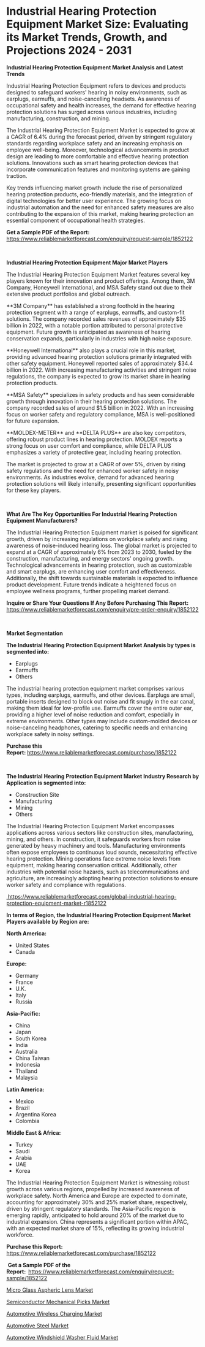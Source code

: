 <p><h1>Industrial Hearing Protection Equipment Market Size: Evaluating its Market Trends, Growth, and Projections 2024 - 2031</h1></p><p><strong>Industrial Hearing Protection Equipment Market Analysis and Latest Trends</strong></p>
<p><p>Industrial Hearing Protection Equipment refers to devices and products designed to safeguard workers' hearing in noisy environments, such as earplugs, earmuffs, and noise-cancelling headsets. As awareness of occupational safety and health increases, the demand for effective hearing protection solutions has surged across various industries, including manufacturing, construction, and mining.</p><p>The Industrial Hearing Protection Equipment Market is expected to grow at a CAGR of 6.4% during the forecast period, driven by stringent regulatory standards regarding workplace safety and an increasing emphasis on employee well-being. Moreover, technological advancements in product design are leading to more comfortable and effective hearing protection solutions. Innovations such as smart hearing protection devices that incorporate communication features and monitoring systems are gaining traction.</p><p>Key trends influencing market growth include the rise of personalized hearing protection products, eco-friendly materials, and the integration of digital technologies for better user experience. The growing focus on industrial automation and the need for enhanced safety measures are also contributing to the expansion of this market, making hearing protection an essential component of occupational health strategies.</p></p>
<p><strong>Get a Sample PDF of the Report:&nbsp;</strong> <a href="https://www.reliablemarketforecast.com/enquiry/request-sample/1852122?utm_campaign=1082&utm_medium=2&utm_source=Github&utm_content=ia&utm_term=18102024&utm_id=industrial-hearing-protection-equipment">https://www.reliablemarketforecast.com/enquiry/request-sample/1852122</a></p>
<p>&nbsp;</p>
<p><strong>Industrial Hearing Protection Equipment Major Market Players</strong></p>
<p><p>The Industrial Hearing Protection Equipment Market features several key players known for their innovation and product offerings. Among them, 3M Company, Honeywell International, and MSA Safety stand out due to their extensive product portfolios and global outreach.</p><p>**3M Company** has established a strong foothold in the hearing protection segment with a range of earplugs, earmuffs, and custom-fit solutions. The company recorded sales revenues of approximately $35 billion in 2022, with a notable portion attributed to personal protective equipment. Future growth is anticipated as awareness of hearing conservation expands, particularly in industries with high noise exposure.</p><p>**Honeywell International** also plays a crucial role in this market, providing advanced hearing protection solutions primarily integrated with other safety equipment. Honeywell reported sales of approximately $34.4 billion in 2022. With increasing manufacturing activities and stringent noise regulations, the company is expected to grow its market share in hearing protection products.</p><p>**MSA Safety** specializes in safety products and has seen considerable growth through innovation in their hearing protection solutions. The company recorded sales of around $1.5 billion in 2022. With an increasing focus on worker safety and regulatory compliance, MSA is well-positioned for future expansion.</p><p>**MOLDEX-METER** and **DELTA PLUS** are also key competitors, offering robust product lines in hearing protection. MOLDEX reports a strong focus on user comfort and compliance, while DELTA PLUS emphasizes a variety of protective gear, including hearing protection.</p><p>The market is projected to grow at a CAGR of over 5%, driven by rising safety regulations and the need for enhanced worker safety in noisy environments. As industries evolve, demand for advanced hearing protection solutions will likely intensify, presenting significant opportunities for these key players.</p></p>
<p>&nbsp;</p>
<p><strong>What Are The Key Opportunities For Industrial Hearing Protection Equipment Manufacturers?</strong></p>
<p><p>The Industrial Hearing Protection Equipment market is poised for significant growth, driven by increasing regulations on workplace safety and rising awareness of noise-induced hearing loss. The global market is projected to expand at a CAGR of approximately 6% from 2023 to 2030, fueled by the construction, manufacturing, and energy sectors’ ongoing growth. Technological advancements in hearing protection, such as customizable and smart earplugs, are enhancing user comfort and effectiveness. Additionally, the shift towards sustainable materials is expected to influence product development. Future trends indicate a heightened focus on employee wellness programs, further propelling market demand.</p></p>
<p><strong>Inquire or Share Your Questions If Any Before Purchasing This Report:</strong> <a href="https://www.reliablemarketforecast.com/enquiry/pre-order-enquiry/1852122?utm_campaign=1082&utm_medium=2&utm_source=Github&utm_content=ia&utm_term=18102024&utm_id=industrial-hearing-protection-equipment">https://www.reliablemarketforecast.com/enquiry/pre-order-enquiry/1852122</a></p>
<p>&nbsp;</p>
<p><strong>Market Segmentation</strong></p>
<p><strong>The Industrial Hearing Protection Equipment Market Analysis by types is segmented into:</strong></p>
<p><ul><li>Earplugs</li><li>Earmuffs</li><li>Others</li></ul></p>
<p><p>The industrial hearing protection equipment market comprises various types, including earplugs, earmuffs, and other devices. Earplugs are small, portable inserts designed to block out noise and fit snugly in the ear canal, making them ideal for low-profile use. Earmuffs cover the entire outer ear, providing a higher level of noise reduction and comfort, especially in extreme environments. Other types may include custom-molded devices or noise-canceling headphones, catering to specific needs and enhancing workplace safety in noisy settings.</p></p>
<p><strong>Purchase this Report:&nbsp;</strong><a href="https://www.reliablemarketforecast.com/purchase/1852122?utm_campaign=1082&utm_medium=2&utm_source=Github&utm_content=ia&utm_term=18102024&utm_id=industrial-hearing-protection-equipment">https://www.reliablemarketforecast.com/purchase/1852122</a></p>
<p>&nbsp;</p>
<p><strong>The Industrial Hearing Protection Equipment Market Industry Research by Application is segmented into:</strong></p>
<p><ul><li>Construction Site</li><li>Manufacturing</li><li>Mining</li><li>Others</li></ul></p>
<p><p>The Industrial Hearing Protection Equipment Market encompasses applications across various sectors like construction sites, manufacturing, mining, and others. In construction, it safeguards workers from noise generated by heavy machinery and tools. Manufacturing environments often expose employees to continuous loud sounds, necessitating effective hearing protection. Mining operations face extreme noise levels from equipment, making hearing conservation critical. Additionally, other industries with potential noise hazards, such as telecommunications and agriculture, are increasingly adopting hearing protection solutions to ensure worker safety and compliance with regulations.</p></p>
<p><a href="https://www.reliablemarketforecast.com/global-industrial-hearing-protection-equipment-market-r1852122?utm_campaign=1082&utm_medium=2&utm_source=Github&utm_content=ia&utm_term=18102024&utm_id=industrial-hearing-protection-equipment">&nbsp;https://www.reliablemarketforecast.com/global-industrial-hearing-protection-equipment-market-r1852122</a></p>
<p><strong>In terms of Region, the Industrial Hearing Protection Equipment Market Players available by Region are:</strong></p>
<p>
    <p> <strong> North America: </strong>
        <ul>
            <li>United States</li>
            <li>Canada</li>
        </ul>
        </p> 
    <p> <strong> Europe: </strong>
        <ul>
            <li>Germany</li>
            <li>France</li>
            <li>U.K.</li>
            <li>Italy</li>
            <li>Russia</li>
        </ul>
        </p> 
    <p> <strong> Asia-Pacific: </strong>
        <ul>
            <li>China</li>
            <li>Japan</li>
            <li>South Korea</li>
            <li>India</li>
            <li>Australia</li>
            <li>China Taiwan</li>
            <li>Indonesia</li>
            <li>Thailand</li>
            <li>Malaysia</li>
        </ul>
        </p> 
    <p> <strong> Latin America: </strong>
        <ul>
            <li>Mexico</li>
            <li>Brazil</li>
            <li>Argentina Korea</li>
            <li>Colombia</li>
        </ul>
        </p> 
    <p> <strong> Middle East & Africa: </strong>
        <ul>
            <li>Turkey</li>
            <li>Saudi</li>
            <li>Arabia</li>
            <li>UAE</li>
            <li>Korea</li>
        </ul>
    </p>
    </p>
<p><p>The Industrial Hearing Protection Equipment Market is witnessing robust growth across various regions, propelled by increased awareness of workplace safety. North America and Europe are expected to dominate, accounting for approximately 30% and 25% market share, respectively, driven by stringent regulatory standards. The Asia-Pacific region is emerging rapidly, anticipated to hold around 20% of the market due to industrial expansion. China represents a significant portion within APAC, with an expected market share of 15%, reflecting its growing industrial workforce.</p></p>
<p><strong>Purchase this Report: </strong><a href="https://www.reliablemarketforecast.com/purchase/1852122?utm_campaign=1082&utm_medium=2&utm_source=Github&utm_content=ia&utm_term=18102024&utm_id=industrial-hearing-protection-equipment">https://www.reliablemarketforecast.com/purchase/1852122</a></p>
<p>&nbsp;<strong>Get a Sample PDF of the Report:&nbsp;&nbsp;</strong><a href="https://www.reliablemarketforecast.com/enquiry/request-sample/1852122?utm_campaign=1082&utm_medium=2&utm_source=Github&utm_content=ia&utm_term=18102024&utm_id=industrial-hearing-protection-equipment">https://www.reliablemarketforecast.com/enquiry/request-sample/1852122</a></p>
<p><strong></strong></p>
<p><p><a href="https://github.com/caetlinivcar/Market-Research-Report-List-1/blob/main/micro-glass-aspheric-lens-market.md?utm_campaign=1082&utm_medium=2&utm_source=Github&utm_content=ia&utm_term=18102024&utm_id=industrial-hearing-protection-equipment">Micro Glass Aspheric Lens Market</a></p><p><a href="https://github.com/judesaxav/Market-Research-Report-List-1/blob/main/semiconductor-mechanical-picks-market.md?utm_campaign=1082&utm_medium=2&utm_source=Github&utm_content=ia&utm_term=18102024&utm_id=industrial-hearing-protection-equipment">Semiconductor Mechanical Picks Market</a></p><p><a href="https://www.linkedin.com/pulse/automotive-wireless-charging-value-chain-analysis-from-raw-materials-rh63f?utm_campaign=1082&utm_medium=2&utm_source=Github&utm_content=ia&utm_term=18102024&utm_id=industrial-hearing-protection-equipment">Automotive Wireless Charging Market</a></p><p><a href="https://www.linkedin.com/pulse/key-drivers-automotive-steel-market-trends-future-outlook-2024-2031-syzcf?utm_campaign=1082&utm_medium=2&utm_source=Github&utm_content=ia&utm_term=18102024&utm_id=industrial-hearing-protection-equipment">Automotive Steel Market</a></p><p><a href="https://www.linkedin.com/pulse/disruption-innovation-automotive-windshield-washer-fluid-industry-ptbdf?utm_campaign=1082&utm_medium=2&utm_source=Github&utm_content=ia&utm_term=18102024&utm_id=industrial-hearing-protection-equipment">Automotive Windshield Washer Fluid Market</a></p></p>